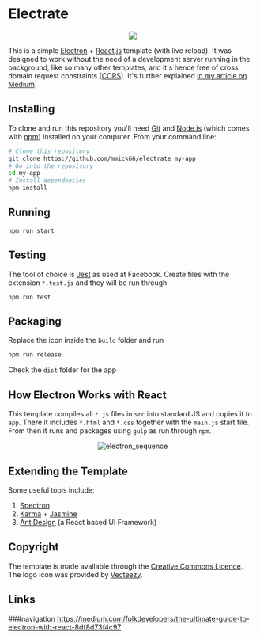 # Electrate

<p align="center"> 
  <img src="https://github.com/mmick66/electrate/blob/master/assets/logo.png">
</p>

This is a simple [Electron](https://electronjs.org/) + [React.js](https://reactjs.org/) template (with live reload). It was designed to work without the need of a development server running in the background, like so many other templates, and it's hence free of cross domain request constraints ([CORS](https://reactjs.org/)). It's further explained [in my article on Medium](https://medium.com/@michael.m/creating-an-electron-and-react-template-5173d086549a).

## Installing

To clone and run this repository you'll need [Git](https://git-scm.com) and [Node.js](https://nodejs.org/en/download/) (which comes with [npm](http://npmjs.com)) installed on your computer. From your command line:

```bash
# Clone this repository
git clone https://github.com/mmick66/electrate my-app
# Go into the repository
cd my-app
# Install dependencies
npm install
```

## Running

```
npm run start
```

## Testing

The tool of choice is [Jest](https://facebook.github.io/jest/docs/en/tutorial-react.html) as used at Facebook. Create files with the extension `*.test.js` and they will be run through

```
npm run test
```

## Packaging

Replace the icon inside the `build` folder and run

```bash
npm run release
```

Check the `dist` folder for the app

## How Electron Works with React

This template compiles all `*.js` files in `src` into standard JS and copies it to `app`. There it includes `*.html` and `*.css` together with the `main.js` start file. From then it runs and packages using `gulp` as run through `npm`.

<p align="center"> 
  <img src="https://preview.ibb.co/jF9Akx/electron_sequence.png" alt="electron_sequence" border="0">
</p>

## Extending the Template

Some useful tools include:

1. [Spectron](https://electronjs.org/spectron)
2. [Karma](https://karma-runner.github.io/2.0/index.html) + [Jasmine](https://jasmine.github.io/)
3. [Ant Design](https://ant.design/) (a React based UI Framework)

## Copyright

The template is made available through the [Creative Commons Licence](https://creativecommons.org/publicdomain/zero/1.0/). The logo icon was provided by [Vecteezy](https://www.vecteezy.com/).

## Links

###navigation
https://medium.com/folkdevelopers/the-ultimate-guide-to-electron-with-react-8df8d73f4c97
